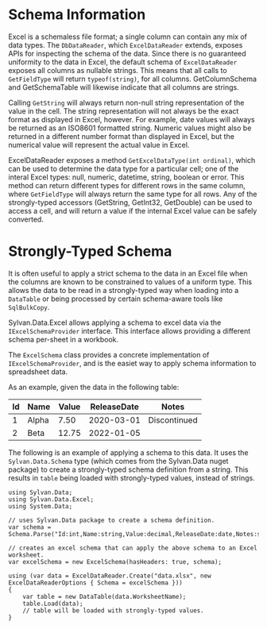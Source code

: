 # Schema Information

Excel is a schemaless file format; a single column can contain any mix of data types.
The `DbDataReader`, which `ExcelDataReader` extends, exposes APIs for inspecting the schema of the data.
Since there is no guaranteed uniformity to the data in Excel, 
the default schema of `ExcelDataReader` exposes all columns as nullable strings. 
This means that all calls to `GetFieldType` will return `typeof(string)`, for all columns.
GetColumnSchema and GetSchemaTable will likewise indicate that all columns are strings.

Calling `GetString` will always return non-null string representation of the value in the cell.
The string representation will not always be the exact format as displayed in Excel, however.
For example, date values will always be returned as an ISO8601 formatted string. 
Numeric values might also be returned in a different number format than displayed in Excel, 
but the numerical value will represent the actual value in Excel.

ExcelDataReader exposes a method `GetExcelDataType(int ordinal)`, which can be used to determine
the data type for a particular cell; one of the interal Excel types: null, numeric, datetime, string, boolean or error.
This method can return different types for different rows in the same column, where `GetFieldType`
will always return the same type for all rows.
Any of the strongly-typed accessors (GetString, GetInt32, GetDouble) can be used to access a cell, 
and will return a value if the internal Excel value can be safely converted.

# Strongly-Typed Schema

It is often useful to apply a strict schema to the data in an Excel file when the columns are known
to be constrained to values of a uniform type. This allows the data to be read in a strongly-typed way
when loading into a `DataTable` or being processed by certain schema-aware tools like `SqlBulkCopy`.

Sylvan.Data.Excel allows applying a schema to excel data via the `IExcelSchemaProvider` interface.
This interface allows providing a different schema per-sheet in a workbook. 

The `ExcelSchema` class provides a concrete implementation of `IExcelSchemaProvider`, and is the easiet
way to apply schema information to spreadsheet data.

As an example, given the data in the following table:

| Id | Name  | Value | ReleaseDate | Notes |
|----|-------|-------|-------------|-------|
| 1  | Alpha |  7.50 | 2020-03-01  | Discontinued |
| 2  | Beta  | 12.75 | 2022-01-05  | |

The following is an example of applying a schema to this data.
It uses the `Sylvan.Data.Schema` type (which comes from the Sylvan.Data nuget package) 
to create a strongly-typed schema definition from a string. 
This results in `table` being loaded with strongly-typed values, instead of strings.

```CSharp
using Sylvan.Data;
using Sylvan.Data.Excel;
using System.Data;

// uses Sylvan.Data package to create a schema definition.
var schema = Schema.Parse("Id:int,Name:string,Value:decimal,ReleaseDate:date,Notes:string?");

// creates an excel schema that can apply the above schema to an Excel worksheet.
var excelSchema = new ExcelSchema(hasHeaders: true, schema);

using (var data = ExcelDataReader.Create("data.xlsx", new ExcelDataReaderOptions { Schema = excelSchema })) 
{
    var table = new DataTable(data.WorksheetName);
    table.Load(data);
    // table will be loaded with strongly-typed values.
}
```